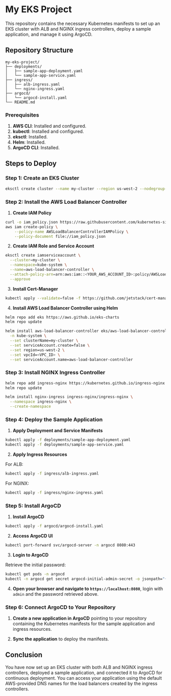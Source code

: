 
# My EKS Project

This repository contains the necessary Kubernetes manifests to set up an EKS cluster with ALB and NGINX ingress controllers, deploy a sample application, and manage it using ArgoCD.

## Repository Structure

```
my-eks-project/
├── deployments/
│   ├── sample-app-deployment.yaml
│   └── sample-app-service.yaml
├── ingress/
│   ├── alb-ingress.yaml
│   └── nginx-ingress.yaml
├── argocd/
│   └── argocd-install.yaml
└── README.md
```
### Prerequisites
1. **AWS CLI**: Installed and configured.
2. **kubectl**: Installed and configured.
3. **eksctl**: Installed.
4. **Helm**: Installed.
5. **ArgoCD CLI**: Installed.

## Steps to Deploy

### Step 1: Create an EKS Cluster

```sh
eksctl create cluster --name my-cluster --region us-west-2 --nodegroup-name linux-nodes --node-type t3.medium --nodes 3 --nodes-min 1 --nodes-max 4 --managed
```

### Step 2: Install the AWS Load Balancer Controller

1. **Create IAM Policy**

```sh
curl -o iam_policy.json https://raw.githubusercontent.com/kubernetes-sigs/aws-load-balancer-controller/main/docs/install/iam_policy.json
aws iam create-policy \
    --policy-name AWSLoadBalancerControllerIAMPolicy \
    --policy-document file://iam_policy.json
```

2. **Create IAM Role and Service Account**

```sh
eksctl create iamserviceaccount \
  --cluster=my-cluster \
  --namespace=kube-system \
  --name=aws-load-balancer-controller \
  --attach-policy-arn=arn:aws:iam::<YOUR_AWS_ACCOUNT_ID>:policy/AWSLoadBalancerControllerIAMPolicy \
  --approve
```

3. **Install Cert-Manager**

```sh
kubectl apply --validate=false -f https://github.com/jetstack/cert-manager/releases/download/v1.5.3/cert-manager.yaml
```

4. **Install AWS Load Balancer Controller using Helm**

```sh
helm repo add eks https://aws.github.io/eks-charts
helm repo update

helm install aws-load-balancer-controller eks/aws-load-balancer-controller \
  -n kube-system \
  --set clusterName=my-cluster \
  --set serviceAccount.create=false \
  --set region=us-west-2 \
  --set vpcId=<VPC_ID> \
  --set serviceAccount.name=aws-load-balancer-controller
```

### Step 3: Install NGINX Ingress Controller

```sh
helm repo add ingress-nginx https://kubernetes.github.io/ingress-nginx
helm repo update

helm install nginx-ingress ingress-nginx/ingress-nginx \
  --namespace ingress-nginx \
  --create-namespace
```

### Step 4: Deploy the Sample Application

1. **Apply Deployment and Service Manifests**

```sh
kubectl apply -f deployments/sample-app-deployment.yaml
kubectl apply -f deployments/sample-app-service.yaml
```

2. **Apply Ingress Resources**

For ALB:

```sh
kubectl apply -f ingress/alb-ingress.yaml
```

For NGINX:

```sh
kubectl apply -f ingress/nginx-ingress.yaml
```

### Step 5: Install ArgoCD

1. **Install ArgoCD**

```sh
kubectl apply -f argocd/argocd-install.yaml
```

2. **Access ArgoCD UI**

```sh
kubectl port-forward svc/argocd-server -n argocd 8080:443
```

3. **Login to ArgoCD**

Retrieve the initial password:

```sh
kubectl get pods -n argocd
kubectl -n argocd get secret argocd-initial-admin-secret -o jsonpath="{.data.password}" | base64 -d; echo
```

4. **Open your browser and navigate to `https://localhost:8080`**, login with `admin` and the password retrieved above.

### Step 6: Connect ArgoCD to Your Repository

1. **Create a new application in ArgoCD** pointing to your repository containing the Kubernetes manifests for the sample application and ingress resources.

2. **Sync the application** to deploy the manifests.

## Conclusion

You have now set up an EKS cluster with both ALB and NGINX ingress controllers, deployed a sample application, and connected it to ArgoCD for continuous deployment. You can access your application using the default AWS-provided DNS names for the load balancers created by the ingress controllers.
```

